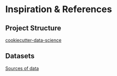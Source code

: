 # Inspiration & References
## Project Structure
[cookiecutter-data-science](https://github.com/drivendata/cookiecutter-data-science)

## Datasets
[Sources of data](https://instructor-support.datacamp.com/en/articles/2353872-sources-of-data)
